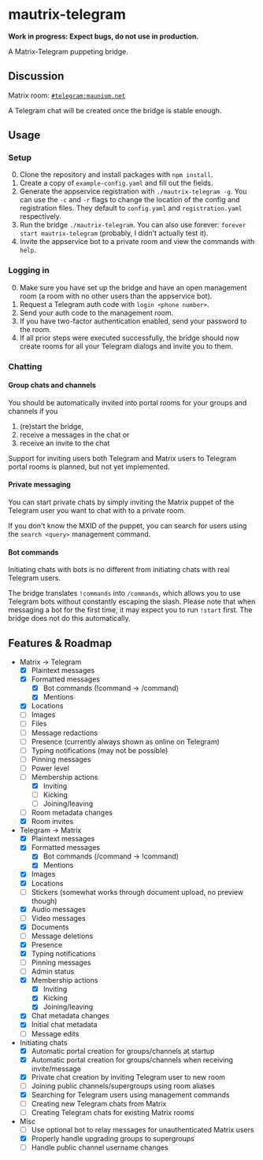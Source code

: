 # mautrix-telegram
**Work in progress: Expect bugs, do not use in production.**

A Matrix-Telegram puppeting bridge.

## Discussion
Matrix room: [`#telegram:maunium.net`](https://matrix.to/#/#telegram:maunium.net)

A Telegram chat will be created once the bridge is stable enough.

## Usage
### Setup
0. Clone the repository and install packages with `npm install`.
1. Create a copy of `example-config.yaml` and fill out the fields.
2. Generate the appservice registration with `./mautrix-telegram -g`.
   You can use the `-c` and `-r` flags to change the location of the config and registration files.
   They default to `config.yaml` and `registration.yaml` respectively.
3. Run the bridge `./mautrix-telegram`. You can also use forever: `forever start mautrix-telegram` (probably, I didn't actually test it).
4. Invite the appservice bot to a private room and view the commands with `help`.

### Logging in
0. Make sure you have set up the bridge and have an open management room (a room with no other users than the appservice bot).
1. Request a Telegram auth code with `login <phone number>`.
2. Send your auth code to the management room.
3. If you have two-factor authentication enabled, send your password to the room.
4. If all prior steps were executed successfully, the bridge should now create rooms for all your Telegram dialogs and invite you to them.

### Chatting
#### Group chats and channels
You should be automatically invited into portal rooms for your groups and channels if you
1. (re)start the bridge,
2. receive a messages in the chat or
3. receive an invite to the chat

Support for inviting users both Telegram and Matrix users to Telegram portal rooms is planned, but not yet implemented.

#### Private messaging
You can start private chats by simply inviting the Matrix puppet of the Telegram user you want to chat with to a private room.

If you don't know the MXID of the puppet, you can search for users using the `search <query>` management command.

#### Bot commands
Initiating chats with bots is no different from initiating chats with real Telegram users.

The bridge translates `!commands` into `/commands`, which allows you to use Telegram bots without constantly escaping
the slash. Please note that when messaging a bot for the first time, it may expect you to run `!start` first. The bridge
does not do this automatically.

## Features & Roadmap
* Matrix → Telegram
  * [x] Plaintext messages
  * [x] Formatted messages
    * [x] Bot commands (!command -> /command)
    * [x] Mentions
  * [x] Locations
  * [ ] Images
  * [ ] Files
  * [ ] Message redactions
  * [ ] Presence (currently always shown as online on Telegram)
  * [ ] Typing notifications (may not be possible)
  * [ ] Pinning messages
  * [ ] Power level
  * [ ] Membership actions
    * [x] Inviting
    * [ ] Kicking
    * [ ] Joining/leaving
  * [ ] Room metadata changes
  * [x] Room invites
* Telegram → Matrix
  * [x] Plaintext messages
  * [x] Formatted messages
    * [x] Bot commands (/command -> !command)
    * [x] Mentions
  * [x] Images
  * [x] Locations
  * [ ] Stickers (somewhat works through document upload, no preview though)
  * [x] Audio messages
  * [ ] Video messages
  * [x] Documents
  * [ ] Message deletions
  * [x] Presence
  * [x] Typing notifications
  * [ ] Pinning messages
  * [ ] Admin status
  * [x] Membership actions
    * [x] Inviting
    * [x] Kicking
    * [x] Joining/leaving
  * [x] Chat metadata changes
  * [x] Initial chat metadata
  * [ ] Message edits
* Initiating chats
  * [x] Automatic portal creation for groups/channels at startup
  * [x] Automatic portal creation for groups/channels when receiving invite/message
  * [x] Private chat creation by inviting Telegram user to new room
  * [ ] Joining public channels/supergroups using room aliases
  * [x] Searching for Telegram users using management commands
  * [ ] Creating new Telegram chats from Matrix
  * [ ] Creating Telegram chats for existing Matrix rooms
* Misc
  * [ ] Use optional bot to relay messages for unauthenticated Matrix users
  * [x] Properly handle upgrading groups to supergroups
  * [ ] Handle public channel username changes
